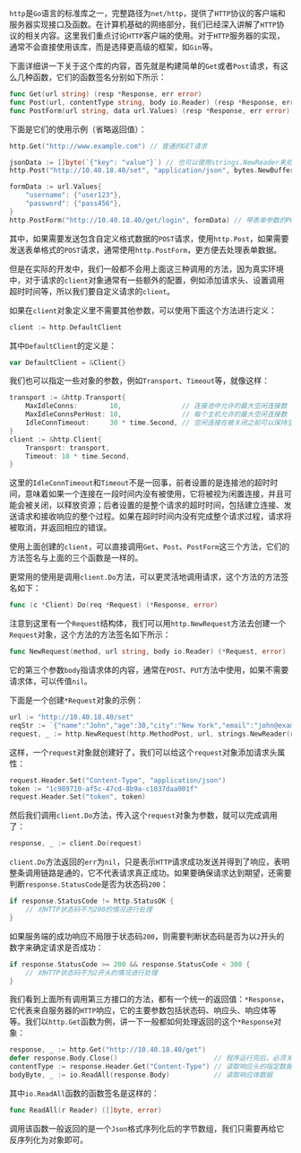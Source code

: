 `http`是`Go`语言的标准库之一，完整路径为`net/http`，提供了`HTTP`协议的客户端和服务器实现接口及函数。在计算机基础的网络部分，我们已经深入讲解了`HTTP`协议的相关内容。这里我们重点讨论`HTTP`客户端的使用。对于`HTTP`服务器的实现，通常不会直接使用该库，而是选择更高级的框架，如`Gin`等。

下面详细讲一下关于这个库的内容，首先就是构建简单的`Get`或者`Post`请求，有这么几种函数，它们的函数签名分别如下所示：

```go
func Get(url string) (resp *Response, err error)
func Post(url, contentType string, body io.Reader) (resp *Response, err error)
func PostForm(url string, data url.Values) (resp *Response, err error)
```

下面是它们的使用示例（省略返回值）：

```go
http.Get("http://www.example.com") // 普通的GET请求

jsonData := []byte(`{"key": "value"}`) // 也可以使用strings.NewReader来处理字符串类型
http.Post("http://10.40.18.40/set", "application/json", bytes.NewBuffer(jsonData)) // 带JSON参数的POST请求

formData := url.Values{
	"username": {"user123"},
	"password": {"pass456"},
}
http.PostForm("http://10.40.18.40/get/login", formData) // 带表单参数的POST请求
```

其中，如果需要发送包含自定义格式数据的`POST`请求，使用`http.Post`，如果需要发送表单格式的` POST `请求，通常使用`http.PostForm`，更方便去处理表单数据。

但是在实际的开发中，我们一般都不会用上面这三种调用的方法，因为真实环境中，对于请求的`client`对象通常有一些额外的配置，例如添加请求头、设置调用超时时间等，所以我们要自定义请求的`client`。

如果在`client`对象定义里不需要其他参数，可以使用下面这个方法进行定义：

```go
client := http.DefaultClient
```

其中`DefaultClient`的定义是：

```go
var DefaultClient = &Client{}
```

我们也可以指定一些对象的参数，例如`Transport`、`Timeout`等，就像这样：

```go
transport := &http.Transport{
	MaxIdleConns:        10,               // 连接池中允许的最大空闲连接数
	MaxIdleConnsPerHost: 10,               // 每个主机允许的最大空闲连接数
	IdleConnTimeout:     30 * time.Second, // 空闲连接在被关闭之前可以保持空闲的最长时间
}
client := &http.Client{
    Transport: transport,
    Timeout: 10 * time.Second,
}
```

这里的`IdleConnTimeout`和`Timeout`不是一回事，前者设置的是连接池的超时时间，意味着如果一个连接在一段时间内没有被使用，它将被视为闲置连接，并且可能会被关闭，以释放资源；后者设置的是整个请求的超时时间，包括建立连接、发送请求和接收响应的整个过程。如果在超时时间内没有完成整个请求过程，请求将被取消，并返回相应的错误。

使用上面创建的`client`，可以直接调用`Get`、`Post`、`PostForm`这三个方法，它们的方法签名与上面的三个函数是一样的。

更常用的使用是调用`client.Do`方法，可以更灵活地调用请求，这个方法的方法签名如下：

```go
func (c *Client) Do(req *Request) (*Response, error)
```

注意到这里有一个`Request`结构体，我们可以用`http.NewRequest`方法去创建一个`Request`对象，这个方法的方法签名如下所示：

```go
func NewRequest(method, url string, body io.Reader) (*Request, error)
```

它的第三个参数`body`指请求体的内容，通常在`POST`、`PUT`方法中使用，如果不需要请求体，可以传值`nil`。

下面是一个创建`*Request`对象的示例：

```go
url := "http://10.40.18.40/set"
reqStr := `{"name":"John","age":30,"city":"New York","email":"john@example.com"}`
request, _ := http.NewRequest(http.MethodPost, url, strings.NewReader(reqStr))
```

这样，一个`request`对象就创建好了，我们可以给这个`request`对象添加请求头属性：

```go
request.Header.Set("Content-Type", "application/json")
token := "1c989710-af5c-47cd-8b9a-c1037daa001f"
request.Header.Set("token", token)
```

然后我们调用`client.Do`方法，传入这个`request`对象为参数，就可以完成调用了：

```go
response, _ := client.Do(request)
```

`client.Do`方法返回的`err`为`nil`，只是表示`HTTP`请求成功发送并得到了响应，表明整条调用链路是通的，它不代表请求真正成功。如果要确保请求达到期望，还需要判断`response.StatusCode`是否为状态码`200`：

```go
if response.StatusCode != http.StatusOK {
	// 对HTTP状态码不为200的情况进行处理
}
```

如果服务端的成功响应不局限于状态码`200`，则需要判断状态码是否为以`2`开头的数字来确定请求是否成功：

```go
if response.StatusCode >= 200 && response.StatusCode < 300 {
	// 对HTTP状态码不为2开头的情况进行处理
}
```

我们看到上面所有调用第三方接口的方法，都有一个统一的返回值：`*Response`，它代表来自服务器的` HTTP `响应，它的主要参数包括状态码、响应头、响应体等等。我们以`http.Get`函数为例，讲一下一般都如何处理返回的这个`*Response`对象：

```go
response, _ := http.Get("http://10.40.18.40/get")
defer response.Body.Close()                        // 程序运行完后，必须关闭回复的主体
contentType := response.Header.Get("Content-Type") // 读取响应头的指定数据
bodyByte, _ := io.ReadAll(response.Body)           // 读取响应体数据
```

其中`io.ReadAll`函数的函数签名是这样的：

```go
func ReadAll(r Reader) ([]byte, error)
```

调用该函数一般返回的是一个`Json`格式序列化后的字节数组，我们只需要再给它反序列化为对象即可。